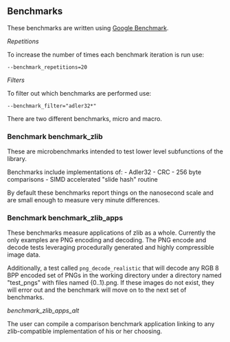 ## Benchmarks
These benchmarks are written using [Google Benchmark](https://github.com/google/benchmark).

*Repetitions*

To increase the number of times each benchmark iteration is run use:

```
--benchmark_repetitions=20
```

*Filters*

To filter out which benchmarks are performed use:

```
--benchmark_filter="adler32*"
```

There are two different benchmarks, micro and macro.

### Benchmark benchmark_zlib
These are microbenchmarks intended to test lower level subfunctions of the library.

Benchmarks include implementations of:
    - Adler32
    - CRC
    - 256 byte comparisons
    - SIMD accelerated "slide hash" routine

By default these benchmarks report things on the nanosecond scale and are small enough
to measure very minute differences.

### Benchmark benchmark_zlib_apps
These benchmarks measure applications of zlib as a whole.  Currently the only examples
are PNG encoding and decoding. The PNG encode and decode tests leveraging procedurally
generated and highly compressible image data.

Additionally, a test called `png_decode_realistic` that will decode any RGB 8 BPP encoded
set of PNGs in the working directory under a directory named "test_pngs" with files named
{0..1}.png. If these images do not exist, they will error out and the benchmark will move
on to the next set of benchmarks.

*benchmark_zlib_apps_alt*

The user can compile a comparison benchmark application linking to any zlib-compatible
implementation of his or her choosing.
